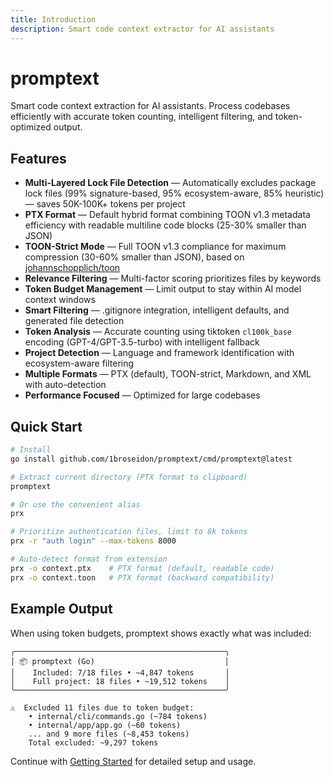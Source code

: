 ```yaml
---
title: Introduction
description: Smart code context extractor for AI assistants
---
```


# promptext

Smart code context extraction for AI assistants. Process codebases efficiently with accurate token counting, intelligent filtering, and token-optimized output.

## Features

- **Multi-Layered Lock File Detection** — Automatically excludes package lock files (99% signature-based, 95% ecosystem-aware, 85% heuristic) — saves 50K-100K+ tokens per project
- **PTX Format** — Default hybrid format combining TOON v1.3 metadata efficiency with readable multiline code blocks (25-30% smaller than JSON)
- **TOON-Strict Mode** — Full TOON v1.3 compliance for maximum compression (30-60% smaller than JSON), based on [johannschopplich/toon](https://github.com/johannschopplich/toon)
- **Relevance Filtering** — Multi-factor scoring prioritizes files by keywords
- **Token Budget Management** — Limit output to stay within AI model context windows
- **Smart Filtering** — .gitignore integration, intelligent defaults, and generated file detection
- **Token Analysis** — Accurate counting using tiktoken `cl100k_base` encoding (GPT-4/GPT-3.5-turbo) with intelligent fallback
- **Project Detection** — Language and framework identification with ecosystem-aware filtering
- **Multiple Formats** — PTX (default), TOON-strict, Markdown, and XML with auto-detection
- **Performance Focused** — Optimized for large codebases

## Quick Start

```bash
# Install
go install github.com/1broseidon/promptext/cmd/promptext@latest

# Extract current directory (PTX format to clipboard)
promptext

# Or use the convenient alias
prx

# Prioritize authentication files, limit to 8k tokens
prx -r "auth login" --max-tokens 8000

# Auto-detect format from extension
prx -o context.ptx    # PTX format (default, readable code)
prx -o context.toon   # PTX format (backward compatibility)
```

## Example Output

When using token budgets, promptext shows exactly what was included:

```
╭───────────────────────────────────────────────╮
│ 📦 promptext (Go)                             │
│    Included: 7/18 files • ~4,847 tokens       │
│    Full project: 18 files • ~19,512 tokens    │
╰───────────────────────────────────────────────╯

⚠️  Excluded 11 files due to token budget:
    • internal/cli/commands.go (~784 tokens)
    • internal/app/app.go (~60 tokens)
    ... and 9 more files (~8,453 tokens)
    Total excluded: ~9,297 tokens
```

Continue with [Getting Started](getting-started) for detailed setup and usage.
